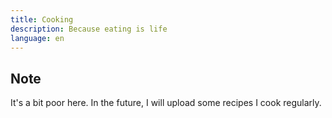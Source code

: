 ```yaml
---
title: Cooking
description: Because eating is life
language: en
---
```


## Note

It's a bit poor here. In the future, I will upload some recipes I cook regularly. 